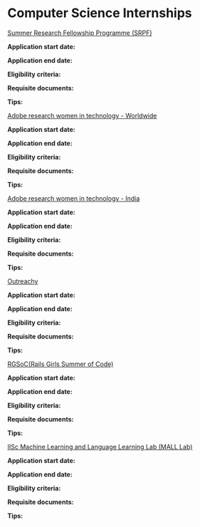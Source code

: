 # Computer Science Internships
[Summer Research Fellowship Programme (SRPF)](http://web-japps.ias.ac.in:8080/fellowship2018/index.html)

**Application start date:**

**Application end date:**

**Eligibility criteria:**

**Requisite documents:**

**Tips:**

[Adobe research women in technology - Worldwide](https://research.adobe.com/scholarship/)

**Application start date:**

**Application end date:**

**Eligibility criteria:**

**Requisite documents:**

**Tips:**

[Adobe research women in technology - India](https://research.adobe.com/adobe-india-women-in-technology-scholarship/)

**Application start date:**

**Application end date:**

**Eligibility criteria:**

**Requisite documents:**

**Tips:**

[Outreachy](https://www.outreachy.org/)

**Application start date:**

**Application end date:**

**Eligibility criteria:**

**Requisite documents:**

**Tips:**

[RGSoC(Rails Girls Summer of Code)](https://railsgirlssummerofcode.org/)

**Application start date:**

**Application end date:**

**Eligibility criteria:**

**Requisite documents:**

**Tips:**

[IISc Machine Learning and Language Learning Lab (MALL Lab)](http://malllabiisc.github.io/)

**Application start date:**

**Application end date:**

**Eligibility criteria:**

**Requisite documents:**

**Tips:**

